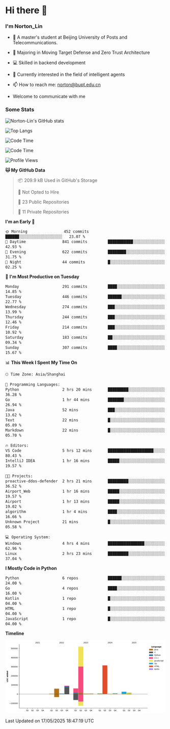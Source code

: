 
# Hi there 👋

### I'm Norton_Lin
- 🏫 A master's student at Beijing University of Posts and Telecommunications.
- 🌱 Majoring in Moving Target Defense and Zero Trust Architecture
- 💻 Skilled in backend development
- 🤖 Currently interested in the field of intelligent agents
- 📫 How to reach me: [norton@bupt.edu.cn](mailto:norton@bupt.edu.cn)

- Welcome to communicate with me

### Some Stats
![Norton-Lin's GitHub stats](https://github-readme-stats.vercel.app/api?username=Norton-Lin&count_private=true&show_icons=true&theme=radical)

![Top Langs](https://github-readme-stats.vercel.app/api/top-langs/?username=Norton-Lin&langs_count=10&layout=compact)

![Code Time](https://github-readme-stats.vercel.app/api/wakatime?username=Norton_Lin)

<!--START_SECTION:waka-->
![Code Time](http://img.shields.io/badge/Code%20Time-974%20hrs%2035%20mins-blue)

![Profile Views](http://img.shields.io/badge/Profile%20Views-0-blue)

**🐱 My GitHub Data** 

> 📦 209.9 kB Used in GitHub's Storage 
 > 
> 🚫 Not Opted to Hire
 > 
> 📜 23 Public Repositories 
 > 
> 🔑 11 Private Repositories 
 > 
**I'm an Early 🐤** 

```text
🌞 Morning                452 commits         ██████░░░░░░░░░░░░░░░░░░░   23.07 % 
🌆 Daytime                841 commits         ███████████░░░░░░░░░░░░░░   42.93 % 
🌃 Evening                622 commits         ████████░░░░░░░░░░░░░░░░░   31.75 % 
🌙 Night                  44 commits          █░░░░░░░░░░░░░░░░░░░░░░░░   02.25 % 
```
📅 **I'm Most Productive on Tuesday** 

```text
Monday                   291 commits         ████░░░░░░░░░░░░░░░░░░░░░   14.85 % 
Tuesday                  446 commits         ██████░░░░░░░░░░░░░░░░░░░   22.77 % 
Wednesday                274 commits         ███░░░░░░░░░░░░░░░░░░░░░░   13.99 % 
Thursday                 244 commits         ███░░░░░░░░░░░░░░░░░░░░░░   12.46 % 
Friday                   214 commits         ███░░░░░░░░░░░░░░░░░░░░░░   10.92 % 
Saturday                 183 commits         ██░░░░░░░░░░░░░░░░░░░░░░░   09.34 % 
Sunday                   307 commits         ████░░░░░░░░░░░░░░░░░░░░░   15.67 % 
```


📊 **This Week I Spent My Time On** 

```text
🕑︎ Time Zone: Asia/Shanghai

💬 Programming Languages: 
Python                   2 hrs 20 mins       █████████░░░░░░░░░░░░░░░░   36.28 % 
Go                       1 hr 44 mins        ███████░░░░░░░░░░░░░░░░░░   26.94 % 
Java                     52 mins             ███░░░░░░░░░░░░░░░░░░░░░░   13.62 % 
Text                     22 mins             █░░░░░░░░░░░░░░░░░░░░░░░░   05.89 % 
Markdown                 22 mins             █░░░░░░░░░░░░░░░░░░░░░░░░   05.70 % 

🔥 Editors: 
VS Code                  5 hrs 12 mins       ████████████████████░░░░░   80.43 % 
IntelliJ IDEA            1 hr 16 mins        █████░░░░░░░░░░░░░░░░░░░░   19.57 % 

🐱‍💻 Projects: 
proactive-ddos-defender  2 hrs 21 mins       █████████░░░░░░░░░░░░░░░░   36.52 % 
Airport_Web              1 hr 16 mins        █████░░░░░░░░░░░░░░░░░░░░   19.57 % 
Airport                  1 hr 13 mins        █████░░░░░░░░░░░░░░░░░░░░   19.02 % 
algorithm                1 hr 4 mins         ████░░░░░░░░░░░░░░░░░░░░░   16.66 % 
Unknown Project          21 mins             █░░░░░░░░░░░░░░░░░░░░░░░░   05.58 % 

💻 Operating System: 
Windows                  4 hrs 4 mins        ████████████████░░░░░░░░░   62.96 % 
Linux                    2 hrs 23 mins       █████████░░░░░░░░░░░░░░░░   37.04 % 
```

**I Mostly Code in Python** 

```text
Python                   6 repos             ██████░░░░░░░░░░░░░░░░░░░   24.00 % 
Go                       4 repos             ████░░░░░░░░░░░░░░░░░░░░░   16.00 % 
Kotlin                   1 repo              █░░░░░░░░░░░░░░░░░░░░░░░░   04.00 % 
HTML                     1 repo              █░░░░░░░░░░░░░░░░░░░░░░░░   04.00 % 
JavaScript               1 repo              █░░░░░░░░░░░░░░░░░░░░░░░░   04.00 % 
```



**Timeline**

![Lines of Code chart](https://raw.githubusercontent.com/Norton-Lin/Norton-Lin/main/assets/bar_graph.png)


 Last Updated on 17/05/2025 18:47:19 UTC
<!--END_SECTION:waka-->
